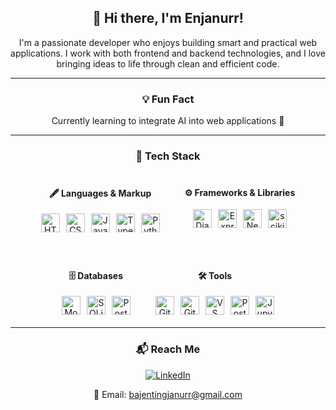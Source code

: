 <div align="center">

## 👋 Hi there, I'm Enjanurr!

I'm a passionate developer who enjoys building smart and practical web applications. I work with both frontend and backend technologies, and I love bringing ideas to life through clean and efficient code.

---

### 💡 Fun Fact

Currently learning to integrate AI into web applications 🤖

---

### 🚀 Tech Stack

<div style="display: flex; justify-content: center; flex-wrap: wrap; gap: 40px; margin: 20px 0;">

  <!-- Languages -->
  <div>
    <h4>🖋️ Languages & Markup</h4>
    <div style="display: flex; gap: 10px; flex-wrap: wrap; justify-content: center;">
      <img src="https://cdn.jsdelivr.net/gh/devicons/devicon/icons/html5/html5-original.svg" height="30" title="HTML5"/>
      <img src="https://cdn.jsdelivr.net/gh/devicons/devicon/icons/css3/css3-original.svg" height="30" title="CSS3"/>
      <img src="https://cdn.jsdelivr.net/gh/devicons/devicon/icons/javascript/javascript-original.svg" height="30" title="JavaScript"/>
      <img src="https://cdn.jsdelivr.net/gh/devicons/devicon/icons/typescript/typescript-original.svg" height="30" title="TypeScript"/>
      <img src="https://cdn.jsdelivr.net/gh/devicons/devicon/icons/python/python-original.svg" height="30" title="Python"/>
    </div>
  </div>

  <!-- Frameworks -->
  <div>
    <h4>⚙️ Frameworks & Libraries</h4>
    <div style="display: flex; gap: 10px; flex-wrap: wrap; justify-content: center;">
      <img src="https://cdn.jsdelivr.net/gh/devicons/devicon/icons/django/django-plain-wordmark.svg" height="30" title="Django"/>
      <img src="https://cdn.jsdelivr.net/gh/devicons/devicon/icons/express/express-original.svg" height="30" title="Express.js"/>
      <img src="https://cdn.jsdelivr.net/gh/devicons/devicon/icons/nextjs/nextjs-original.svg" height="30" title="Next.js"/>
      <img src="https://upload.wikimedia.org/wikipedia/commons/0/05/Scikit_learn_logo_small.svg" height="30" title="scikit-learn"/>
    </div>
  </div>

  <!-- Databases -->
  <div>
    <h4>🗄️ Databases</h4>
    <div style="display: flex; gap: 10px; flex-wrap: wrap; justify-content: center;">
      <img src="https://cdn.jsdelivr.net/gh/devicons/devicon/icons/mongodb/mongodb-original.svg" height="30" title="MongoDB"/>
      <img src="https://cdn.jsdelivr.net/gh/devicons/devicon/icons/sqlite/sqlite-original.svg" height="30" title="SQLite"/>
      <img src="https://cdn.jsdelivr.net/gh/devicons/devicon/icons/postgresql/postgresql-original.svg" height="30" title="PostgreSQL"/>
    </div>
  </div>

  <!-- Tools -->
  <div>
    <h4>🛠️ Tools</h4>
    <div style="display: flex; gap: 10px; flex-wrap: wrap; justify-content: center;">
      <img src="https://cdn.jsdelivr.net/gh/devicons/devicon/icons/git/git-original.svg" height="30" title="Git"/>
      <img src="https://cdn.jsdelivr.net/gh/devicons/devicon/icons/github/github-original.svg" height="30" title="GitHub"/>
      <img src="https://cdn.jsdelivr.net/gh/devicons/devicon/icons/vscode/vscode-original.svg" height="30" title="VS Code"/>
      <img src="https://cdn.jsdelivr.net/gh/devicons/devicon/icons/postman/postman-original.svg" height="30" title="Postman"/>
      <img src="https://cdn.jsdelivr.net/gh/devicons/devicon/icons/jupyter/jupyter-original.svg" height="30" title="Jupyter"/>
    </div>
  </div>

</div>

---

### 📬 Reach Me

<a href="https://www.linkedin.com/in/enjanurr" target="_blank">
  <img src="https://img.shields.io/badge/LinkedIn-blue?logo=linkedin&logoColor=white" title="LinkedIn">
</a>  

📧 Email: bajentingjanurr@gmail.com

</div>
